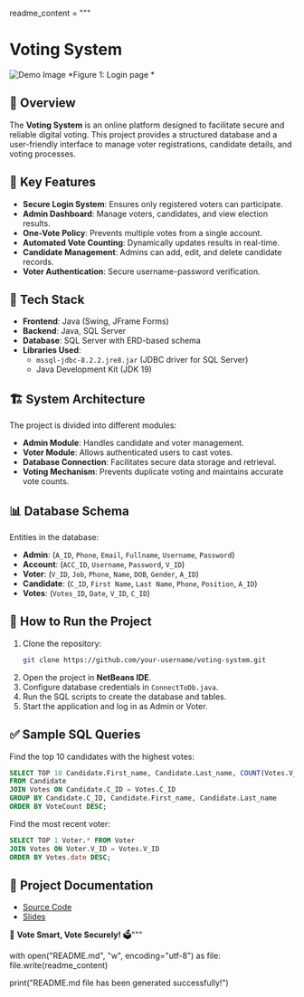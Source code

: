 readme_content = """
# Voting System
![Demo Image](./demo/Picture1.png.png)
*Figure 1: Login page *
## 📌 Overview
The **Voting System** is an online platform designed to facilitate secure and reliable digital voting. This project provides a structured database and a user-friendly interface to manage voter registrations, candidate details, and voting processes. 

## 🎯 Key Features
- **Secure Login System**: Ensures only registered voters can participate.
- **Admin Dashboard**: Manage voters, candidates, and view election results.
- **One-Vote Policy**: Prevents multiple votes from a single account.
- **Automated Vote Counting**: Dynamically updates results in real-time.
- **Candidate Management**: Admins can add, edit, and delete candidate records.
- **Voter Authentication**: Secure username-password verification.

## 🔧 Tech Stack
- **Frontend**: Java (Swing, JFrame Forms)
- **Backend**: Java, SQL Server
- **Database**: SQL Server with ERD-based schema
- **Libraries Used**:
  - `mssql-jdbc-8.2.2.jre8.jar` (JDBC driver for SQL Server)
  - Java Development Kit (JDK 19)

## 🏗 System Architecture
The project is divided into different modules:
- **Admin Module**: Handles candidate and voter management.
- **Voter Module**: Allows authenticated users to cast votes.
- **Database Connection**: Facilitates secure data storage and retrieval.
- **Voting Mechanism**: Prevents duplicate voting and maintains accurate vote counts.

## 📊 Database Schema
Entities in the database:
- **Admin**: (`A_ID`, `Phone`, `Email`, `Fullname`, `Username`, `Password`)
- **Account**: (`ACC_ID`, `Username`, `Password`, `V_ID`)
- **Voter**: (`V_ID`, `Job`, `Phone`, `Name`, `DOB`, `Gender`, `A_ID`)
- **Candidate**: (`C_ID`, `First Name`, `Last Name`, `Phone`, `Position`, `A_ID`)
- **Votes**: (`Votes_ID`, `Date`, `V_ID`, `C_ID`)

## 🚀 How to Run the Project
1. Clone the repository:
   ```sh
   git clone https://github.com/your-username/voting-system.git
   ```
2. Open the project in **NetBeans IDE**.
3. Configure database credentials in `ConnectToDb.java`.
4. Run the SQL scripts to create the database and tables.
5. Start the application and log in as Admin or Voter.

## ✅ Sample SQL Queries
Find the top 10 candidates with the highest votes:
```sql
SELECT TOP 10 Candidate.First_name, Candidate.Last_name, COUNT(Votes.V_ID) AS VoteCount
FROM Candidate
JOIN Votes ON Candidate.C_ID = Votes.C_ID
GROUP BY Candidate.C_ID, Candidate.First_name, Candidate.Last_name
ORDER BY VoteCount DESC;
```

Find the most recent voter:
```sql
SELECT TOP 1 Voter.* FROM Voter
JOIN Votes ON Voter.V_ID = Votes.V_ID
ORDER BY Votes.date DESC;
```

## 📄 Project Documentation
- [Source Code](https://drive.google.com/drive/folders/1LDLDizHy9qtnUsxD4TRLR8vxgaIWUgwj?usp=sharing)
- [Slides](https://www.canva.com/design/DAFh3AlX0Ys/94_U_U1F-XZRpzNA56JZKg/edit?utm_content=DAFh3AlX0Ys&utm_campaign=designshare&utm_medium=link2&utm_source=sharebutton)

📢 **Vote Smart, Vote Securely!** 🗳️"""

with open("README.md", "w", encoding="utf-8") as file:
    file.write(readme_content)

print("README.md file has been generated successfully!")

